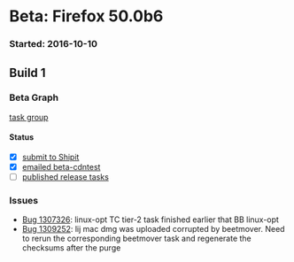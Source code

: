 # Beta: Firefox 50.0b6

### Started: 2016-10-10

## Build 1

### Beta Graph
[task group](https://tools.taskcluster.net/push-inspector/#/ab1WuG6YSvSXJNEx95fakw)


#### Status
- [x] [submit to Shipit](https://wiki.mozilla.org/Release:Release_Automation_on_Mercurial:Starting_a_Release#Submit_to_Ship_It)
- [x] [emailed beta-cdntest](../how-tos/relpro.md#1-email-drivers-re-release-live-on-test-channel)
- [ ] [published release tasks](../how-tos/relpro.md#3-publish-release)

### Issues
- [Bug 1307326](https://bugzil.la/1307326): linux-opt TC tier-2 task finished earlier that BB linux-opt
- [Bug 1309252](https://bugzil.la/1309252): lij mac dmg was uploaded corrupted by beetmover. Need to rerun the corresponding beetmover task and regenerate the checksums after the purge


